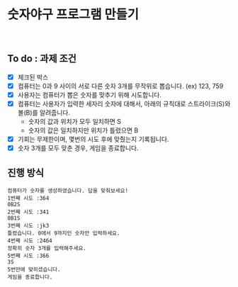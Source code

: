 # 숫자야구 프로그램 만들기

<br>

## To do : 과제 조건
- [x] 체크된 박스
- [x] 컴퓨터는 0과 9 사이의 서로 다른 숫자 3개를 무작위로 뽑습니다. (ex) 123, 759
- [x] 사용자는 컴퓨터가 뽑은 숫자를 맞추기 위해 시도합니다.
- [x] 컴퓨터는 사용자가 입력한 세자리 숫자에 대해서, 아래의 규칙대로 스트라이크(S)와 볼(B)를 알려줍니다.
    - 숫자의 값과 위치가 모두 일치하면 S
    - 숫자의 값은 일치하지만 위치가 틀렸으면 B
- [x] 기회는 무제한이며, 몇번의 시도 후에 맞췄는지 기록됩니다.
- [x] 숫자 3개를 모두 맞춘 경우, 게임을 종료합니다.

## 진행 방식

```
컴퓨터가 숫자를 생성하였습니다. 답을 맞춰보세요!
1번째 시도 :364
0B2S
2번째 시도 :341
0B1S
3번째 시도 :jk3
틀렸습니다. 0에서 9까지인 숫자만 입력하세요.
4번째 시도 :2464
정확히 숫자 3개를 입력해주세요.
5번째 시도 :366
3S
5번만에 맞히셨습니다.
게임을 종료합니다.
```